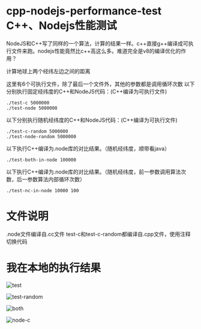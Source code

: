 cpp-nodejs-performance-test
C++、Nodejs性能测试
===========================

NodeJS和C++写了同样的一个算法，计算的结果一样。c++直接g++编译成可执行文件来跑。nodejs性能竟然比c++高这么多。难道完全是v8的编译优化的作用？

计算地球上两个经纬左边之间的距离

这里有6个可执行文件，除了最后一个文件外，其他的参数都是调用循环次数
以下分别执行固定经纬度的C++和NodeJS代码：(C++编译为可执行文件)
`````shell
./test-c 5000000
./test-node 5000000
`````
以下分别执行随机经纬度的C++和NodeJS代码：(C++编译为可执行文件)
`````shell
./test-c-random 5000000
./test-node-random 5000000
`````
以下执行C++编译为.node库的对比结果。（随机经纬度，顺带看java）
`````shell
./test-both-in-node 100000
`````
以下执行C++编译为.node库的对比结果。（随机经纬度，前一参数调用算法次数，后一参数算法内部循环次数）
`````shell
./test-nc-in-node 10000 100
`````

文件说明
============

.node文件编译自.cc文件
test-c和test-c-random都编译自.cpp文件，使用注释切换代码

我在本地的执行结果
===========
![test](https://raw.githubusercontent.com/ericdum/cpp-nodejs-performance-test/master/result/test.png)

![test-random](https://raw.githubusercontent.com/ericdum/cpp-nodejs-performance-test/master/result/test-random.png)

![both](https://raw.githubusercontent.com/ericdum/cpp-nodejs-performance-test/master/result/both.png)

![node-c](https://raw.githubusercontent.com/ericdum/cpp-nodejs-performance-test/master/result/node-c.png)
